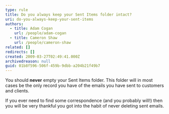 ```yaml
---
type: rule
title: Do you always keep your Sent Items folder intact?
uri: do-you-always-keep-your-sent-items
authors:
  - title: Adam Cogan
    url: /people/adam-cogan
  - title: Cameron Shaw
    url: /people/cameron-shaw
related: []
redirects: []
created: 2009-03-27T02:49:41.000Z
archivedreason: null
guid: 01b8f596-506f-459b-9dbb-a204b21f49b7
---
```


You should **never** empty your Sent Items folder. This folder will in most cases be the only record you have of the emails you have sent to customers and clients. 

<!--endintro-->

If you ever need to find some correspondence (and you probably will!) then you will be very thankful you got into the habit of never deleting sent emails.
